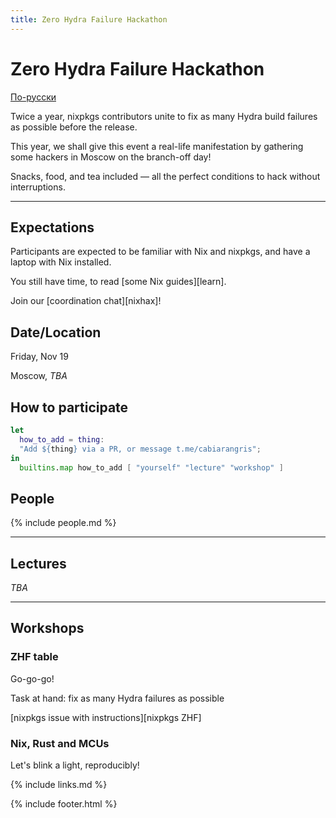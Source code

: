 ```yaml
---
title: Zero Hydra Failure Hackathon
---
```


Zero Hydra <span>Failure</span> Hackathon
====

[По-русски](/)

Twice a year, nixpkgs contributors unite to fix as many Hydra build failures as possible before the release.

This year, we shall give this event a real-life manifestation by gathering some hackers in Moscow on the branch-off day!

Snacks, food, and tea included — all the perfect conditions to hack without interruptions.

-----

## Expectations

Participants are expected to be familiar with Nix and nixpkgs, and have a laptop with Nix installed.

You still have <span id="there-is-time" color="red">time</span>, to read [some Nix guides][learn].

Join our [coordination chat][nixhax]!

## Date/Location

Friday, Nov 19

Moscow, *TBA*

## How to participate

```nix
let
  how_to_add = thing:
  "Add ${thing} via a PR, or message t.me/cabiarangris";
in
  builtins.map how_to_add [ "yourself" "lecture" "workshop" ]
```

## People

{% include people.md %}

----
## Lectures

*TBA*

----
## Workshops

### ZHF table

Go-go-go!

Task at hand: fix as many Hydra failures as possible

[nixpkgs issue with instructions][nixpkgs ZHF]

### Nix, Rust and MCUs

Let's blink a light, reproducibly!

{% include links.md %}

{% include footer.html %}
